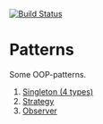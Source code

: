 [![Build Status](https://travis-ci.org/muzungu-av/patterns.svg?branch=master)](https://travis-ci.org/muzungu-av/patterns)

# Patterns
Some OOP-patterns.

1) [Singleton (4 types)](https://github.com/muzungu-av/patterns/tree/master/singleton)
2) [Strategy](https://github.com/muzungu-av/patterns/tree/master/strategy)
3) [Observer](https://github.com/muzungu-av/patterns/tree/master/observer)
